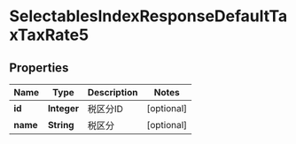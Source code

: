 

# SelectablesIndexResponseDefaultTaxTaxRate5


## Properties

Name | Type | Description | Notes
------------ | ------------- | ------------- | -------------
**id** | **Integer** | 税区分ID |  [optional]
**name** | **String** | 税区分 |  [optional]




